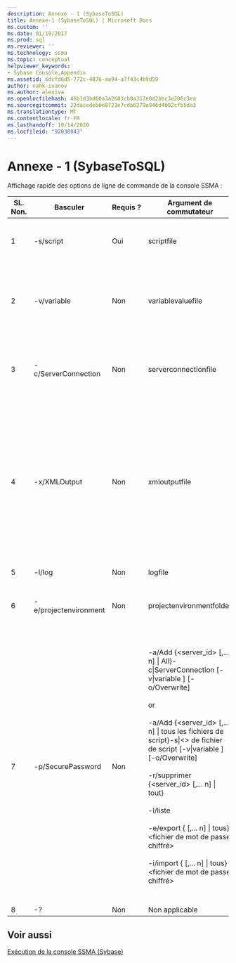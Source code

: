 ```yaml
---
description: Annexe - 1 (SybaseToSQL)
title: Annexe-1 (SybaseToSQL) | Microsoft Docs
ms.custom: ''
ms.date: 01/19/2017
ms.prod: sql
ms.reviewer: ''
ms.technology: ssma
ms.topic: conceptual
helpviewer_keywords:
- Sybase Console,Appendix
ms.assetid: 6dcfd6d5-772c-4876-aa94-a7f43c4b9d59
author: nahk-ivanov
ms.author: alexiva
ms.openlocfilehash: 46b1d3bd60a3a2603cb0a317e0d2bbc3a206c3ea
ms.sourcegitcommit: 22dacedeb6e8721e7cdb6279a946d4002cfb5da3
ms.translationtype: MT
ms.contentlocale: fr-FR
ms.lasthandoff: 10/14/2020
ms.locfileid: "92038843"
---
```

# <a name="appendix---1-sybasetosql"></a>Annexe - 1 (SybaseToSQL)
Affichage rapide des options de ligne de commande de la console SSMA :  
  
|SL. Non.|Basculer|Requis ?|Argument de commutateur|Valeurs autorisées|  
|-----------|----------|-------------|-------------------|--------------------|  
|1|-s/script|Oui|scriptfile|Nom de fichier XML valide.<br /><br />Fichier de définition de script de console.|  
|2|-v/variable|Non|variablevaluefile|Nom de fichier XML valide.<br /><br />Si des variables sont utilisées dans un fichier de script, ce fichier doit être spécifié.|  
|3|-c/ServerConnection|Non|serverconnectionfile|Nom de fichier XML valide.<br /><br />Ce fichier contient des informations de connexion au serveur.|  
|4|-x/XMLOutput|Non|xmloutputfile|Cette option indique la sortie de la console au format XML. Si cette option n’est pas spécifiée, la sortie par défaut est au format texte.<br /><br />Si xmloutputfile n’est pas spécifié, la sortie XML est dirigée vers STDOUT.<br /><br />Xmloutputfile est le nom du fichier dans lequel la sortie de la console est écrite au format XML.|  
|5|-l/log|Non|logfile|Nom de fichier valide.|  
|6|-e/projectenvironment|Non|projectenvironmentfolder|Nom de dossier valide contenant les fichiers d’environnement de projet SSMA.|  
|7|-p/SecurePassword|Non|-a/Add {<server_id> [,... n] &#124; All}-c&#124;ServerConnection <Server-Connection-File> [-v&#124;variable <variable-value-file>] [-o/Overwrite]<br /><br />or<br /><br />-a/Add {<server_id> [,... n] &#124; tous les fichiers de script}-s&#124;<> de fichier de script [-v&#124;variable <variable-valeur-fichier>] [-o/Overwrite]<br /><br />-r/supprimer {<server_id> [,... n] &#124; tout}<br /><br />-l/liste<br /><br />-e/export {<Server-ID> [,... n] &#124; tous} <fichier de mot de passe chiffré><br /><br />-i/import {<Server-ID> [,... n] &#124; tous} <fichier de mot de passe chiffré>|S’il est spécifié, cette option ne doit pas être combinée avec d’autres options.<br /><br />Server-ID : ID unique fourni pour un serveur {String}<br /><br />Server-Connection-file : fichier de définition de serveur (serverconnectionfile ou scriptfile).<br /><br />variable-value-file : il s’agit d’un fichier de définition de variable et il est utilisé dans le fichier de connexion de serveur.<br /><br />encrypted-password-file : il s’agit d’un fichier de mots de passe de serveur chiffré à l’aide d’une phrase secrète spécifiée par l’utilisateur.|  
|8|-?|Non|Non applicable|Non applicable|  
  
## <a name="see-also"></a>Voir aussi  
[Exécution de la console SSMA (Sybase)](./executing-the-ssma-console-sybasetosql.md)  
